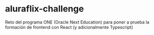 # aluraflix-challenge
Reto del programa ONE (Oracle Next Education) para poner a prueba la formación de frontend con React (y adicionalmente Typescript)
